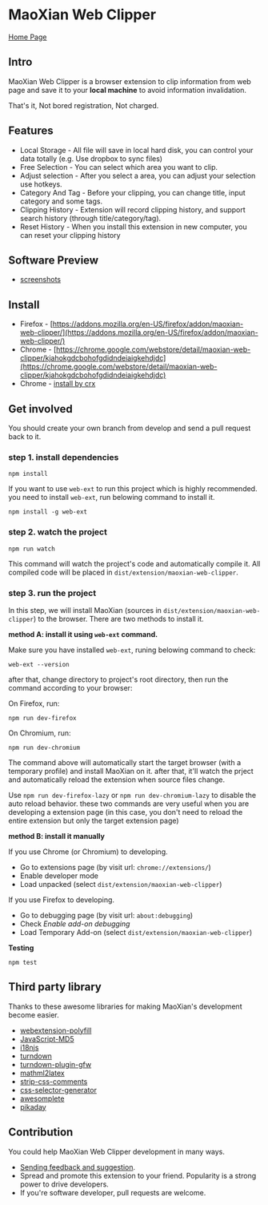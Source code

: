 
# MaoXian Web Clipper

[Home Page](https://mika-cn.github.io/maoxian-web-clipper/index.html)

## Intro

MaoXian Web Clipper is a browser extension to clip information from web page and save it to your **local machine** to avoid information invalidation.

That's it, Not bored registration, Not charged.


## Features

* Local Storage - All file will save in local hard disk, you can control your data totally (e.g. Use dropbox to sync files)
* Free Selection - You can select which area you want to clip.
* Adjust selection - After you select a area, you can adjust your selection use hotkeys.
* Category And Tag - Before your clipping, you can change title, input category and some tags.
* Clipping History - Extension will record clipping history, and support search history (through title/category/tag).
* Reset History - When you install this extension in new computer, you can reset your clipping history

## Software Preview
* [screenshots](https://mika-cn.github.io/maoxian-web-clipper/screenshots.html)

## Install

* Firefox - [https://addons.mozilla.org/en-US/firefox/addon/maoxian-web-clipper/](https://addons.mozilla.org/en-US/firefox/addon/maoxian-web-clipper/)
* Chrome - [https://chrome.google.com/webstore/detail/maoxian-web-clipper/kjahokgdcbohofgdidndeiaigkehdjdc](https://chrome.google.com/webstore/detail/maoxian-web-clipper/kjahokgdcbohofgdidndeiaigkehdjdc)
* Chrome - [install by crx](https://mika-cn.github.io/maoxian-web-clipper/chrome-install-by-crx.html)

## Get involved

You should create your own branch from develop and send a pull request back to it.

### step 1. install dependencies

```shell
npm install
```

If you want to use `web-ext` to run this project which is highly recommended. you need to install `web-ext`, run belowing command to install it.

```shell
npm install -g web-ext
```

### step 2. watch the project

```shell
npm run watch
```

This command will watch the project's code and automatically compile it.  All compiled code will be placed in `dist/extension/maoxian-web-clipper`.

### step 3. run the project

In this step, we will install MaoXian (sources in `dist/extension/maoxian-web-clipper`) to the browser. There are two methods to install it.

**method A: install it using `web-ext` command.**

Make sure you have installed `web-ext`, runing belowing command to check:

```shell
web-ext --version
```

after that, change directory to project's root directory, then run the command according to your browser:

On Firefox, run:

```shell
npm run dev-firefox
```

On Chromium, run:

```
npm run dev-chromium
```

The command above will automatically start the target browser (with a temporary profile) and install MaoXian on it. after that, it'll watch the prject and automatically reload the extension when source files change.

Use `npm run dev-firefox-lazy` or `npm run dev-chromium-lazy` to disable the auto reload behavior. these two commands are very useful when you are developing a extension page (in this case, you don't need to reload the entire extension but only the target extension page)



**method B: install it manually**

If you use Chrome (or Chromium) to developing.

* Go to extensions page (by visit url: `chrome://extensions/`)
* Enable developer mode
* Load unpacked (select `dist/extension/maoxian-web-clipper`)

If you use Firefox to developing.

* Go to debugging page (by visit url: `about:debugging`)
* Check _Enable add-on debugging_
* Load Temporary Add-on (select `dist/extension/maoxian-web-clipper`)



**Testing**

```shell
npm test
```


## Third party library

Thanks to these awesome libraries for making MaoXian's development become easier.

* [webextension-polyfill](https://github.com/mozilla/webextension-polyfill)
* [JavaScript-MD5](https://github.com/blueimp/JavaScript-MD5)
* [i18njs](http://i18njs.com/)
* [turndown](https://github.com/domchristie/turndown)
* [turndown-plugin-gfw](https://github.com/domchristie/turndown-plugin-gfm)
* [mathml2latex](https://github.com/mika-cn/mathml2latex)
* [strip-css-comments](https://github.com/sindresorhus/strip-css-comments)
* [css-selector-generator](https://github.com/fczbkk/css-selector-generator)
* [awesomplete](https://github.com/LeaVerou/awesomplete)
* [pikaday](https://github.com/Pikaday/Pikaday)


## Contribution
You could help MaoXian Web Clipper development in many ways.

* [Sending feedback and suggestion](https://github.com/mika-cn/maoxian-web-clipper/issues).
* Spread and promote this extension to your friend. Popularity is a strong power to drive developers.
* If you're software developer, pull requests are welcome.
